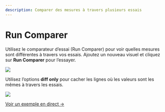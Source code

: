 ```yaml
---
description: Comparer des mesures à travers plusieurs essais
---
```


# Run Comparer

Utilisez le comparateur d’essai \(Run Comparer\) pour voir quelles mesures sont différentes à travers vos essais. Ajoutez un nouveau visuel et cliquez sur **Run Comparer** pour l’essayer.

![](https://paper-attachments.dropbox.com/s_2BA455B46A7EB5D90BB456BA993340F060AB348F16A4BF63AB4BB2199F3052A2_1574210574429_demo+-+run+comparer+button.png)

Utilisez l’options **diff only** pour cacher les lignes où les valeurs sont les mêmes à travers les essais. 

![](https://paper-attachments.dropbox.com/s_2BA455B46A7EB5D90BB456BA993340F060AB348F16A4BF63AB4BB2199F3052A2_1574210366243_demo+-+run+comparison+table.gif)

 [Voir un exemple en direct →](http://bit.ly/wandb-comparison-table)

